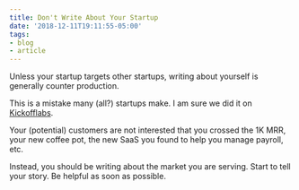 ```yaml
---
title: Don't Write About Your Startup
date: '2018-12-11T19:11:55-05:00'
tags:
- blog
- article
---
```


Unless your startup targets other startups, writing about yourself is generally counter production.

This is a mistake many (all?) startups make. I am sure we did it on [Kickofflabs][1].

Your (potential) customers are not interested that you crossed the 1K MRR, your new coffee pot, the new SaaS you found to help you manage payroll, etc.

Instead, you should be writing about the market you are serving. Start to tell your story. Be helpful as soon as possible.

[1]:https://kickofflabs.com
